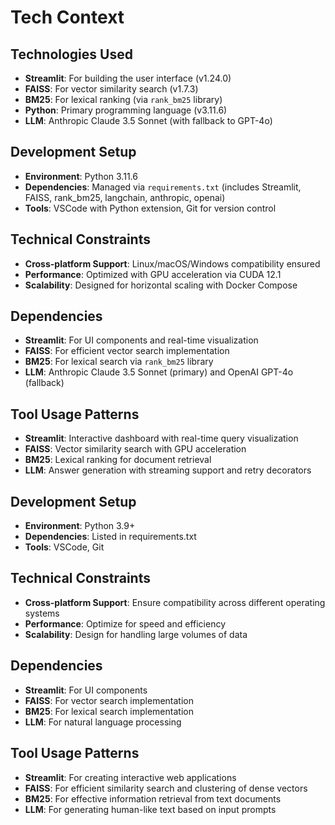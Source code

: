 # Tech Context

## Technologies Used
- **Streamlit**: For building the user interface (v1.24.0)
- **FAISS**: For vector similarity search (v1.7.3)
- **BM25**: For lexical ranking (via `rank_bm25` library)
- **Python**: Primary programming language (v3.11.6)
- **LLM**: Anthropic Claude 3.5 Sonnet (with fallback to GPT-4o)

## Development Setup
- **Environment**: Python 3.11.6
- **Dependencies**: Managed via `requirements.txt` (includes Streamlit, FAISS, rank_bm25, langchain, anthropic, openai)
- **Tools**: VSCode with Python extension, Git for version control

## Technical Constraints
- **Cross-platform Support**: Linux/macOS/Windows compatibility ensured
- **Performance**: Optimized with GPU acceleration via CUDA 12.1
- **Scalability**: Designed for horizontal scaling with Docker Compose

## Dependencies
- **Streamlit**: For UI components and real-time visualization
- **FAISS**: For efficient vector search implementation
- **BM25**: For lexical search via `rank_bm25` library
- **LLM**: Anthropic Claude 3.5 Sonnet (primary) and OpenAI GPT-4o (fallback)

## Tool Usage Patterns
- **Streamlit**: Interactive dashboard with real-time query visualization
- **FAISS**: Vector similarity search with GPU acceleration
- **BM25**: Lexical ranking for document retrieval
- **LLM**: Answer generation with streaming support and retry decorators

## Development Setup
- **Environment**: Python 3.9+
- **Dependencies**: Listed in requirements.txt
- **Tools**: VSCode, Git

## Technical Constraints
- **Cross-platform Support**: Ensure compatibility across different operating systems
- **Performance**: Optimize for speed and efficiency
- **Scalability**: Design for handling large volumes of data

## Dependencies
- **Streamlit**: For UI components
- **FAISS**: For vector search implementation
- **BM25**: For lexical search implementation
- **LLM**: For natural language processing

## Tool Usage Patterns
- **Streamlit**: For creating interactive web applications
- **FAISS**: For efficient similarity search and clustering of dense vectors
- **BM25**: For effective information retrieval from text documents
- **LLM**: For generating human-like text based on input prompts
